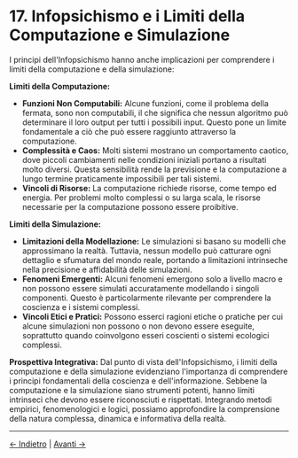 # 17. Infopsichismo e i Limiti della Computazione e Simulazione

I principi dell'Infopsichismo hanno anche implicazioni per comprendere i limiti della computazione e della simulazione:

**Limiti della Computazione:**

- **Funzioni Non Computabili:** Alcune funzioni, come il problema della fermata, sono non computabili, il che significa che nessun algoritmo può determinare il loro output per tutti i possibili input. Questo pone un limite fondamentale a ciò che può essere raggiunto attraverso la computazione.
- **Complessità e Caos:** Molti sistemi mostrano un comportamento caotico, dove piccoli cambiamenti nelle condizioni iniziali portano a risultati molto diversi. Questa sensibilità rende la previsione e la computazione a lungo termine praticamente impossibili per tali sistemi.
- **Vincoli di Risorse:** La computazione richiede risorse, come tempo ed energia. Per problemi molto complessi o su larga scala, le risorse necessarie per la computazione possono essere proibitive.

**Limiti della Simulazione:**

- **Limitazioni della Modellazione:** Le simulazioni si basano su modelli che approssimano la realtà. Tuttavia, nessun modello può catturare ogni dettaglio e sfumatura del mondo reale, portando a limitazioni intrinseche nella precisione e affidabilità delle simulazioni.
- **Fenomeni Emergenti:** Alcuni fenomeni emergono solo a livello macro e non possono essere simulati accuratamente modellando i singoli componenti. Questo è particolarmente rilevante per comprendere la coscienza e i sistemi complessi.
- **Vincoli Etici e Pratici:** Possono esserci ragioni etiche o pratiche per cui alcune simulazioni non possono o non devono essere eseguite, soprattutto quando coinvolgono esseri coscienti o sistemi ecologici complessi.

**Prospettiva Integrativa:**
Dal punto di vista dell'Infopsichismo, i limiti della computazione e della simulazione evidenziano l'importanza di comprendere i principi fondamentali della coscienza e dell'informazione. Sebbene la computazione e la simulazione siano strumenti potenti, hanno limiti intrinseci che devono essere riconosciuti e rispettati. Integrando metodi empirici, fenomenologici e logici, possiamo approfondire la comprensione della natura complessa, dinamica e informativa della realtà.

---
<div class="navigation-links">
<a href="16_Infopsichismo_e_Intelligenza_Artificiale.md" class="nav-link prev-link">← Indietro</a> | <a href="18_Infopsichismo_e_Filosofia_del_Linguaggio.md" class="nav-link next-link">Avanti →</a>
</div>
